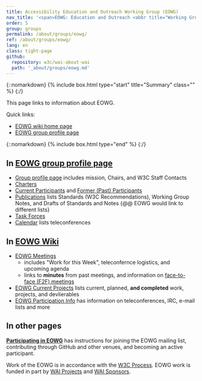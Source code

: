```yaml
---
title: Accessibility Education and Outreach Working Group (EOWG)
nav_title: '<span>EOWG: Education and Outreach <abbr title="Working Group">WG</abbr></span>'
order: 5
group: groups
permalink: /about/groups/eowg/
ref: /about/groups/eowg/
lang: en
class: tight-page
github:
  repository: w3c/wai-about-wai
  path: '_about/groups/eowg.md'
---
```


{::nomarkdown}
{% include box.html type="start" title="Summary" class="" %}
{:/}

This page links to information about EOWG.

Quick links:
* [EOWG wiki home page](https://www.w3.org/WAI/EO/wiki/Main_Page)
* [EOWG group profile page](https://www.w3.org/groups/wg/eowg)

{::nomarkdown}
{% include box.html type="end" %}
{:/}

## In [EOWG group profile page](https://www.w3.org/groups/wg/eowg)
* [Group profile page](https://www.w3.org/groups/wg/eowg) includes mission, Chairs, and W3C Staff Contacts
* [Charters](https://www.w3.org/groups/wg/eowg/charters)
* [Current Participants](https://www.w3.org/groups/wg/eowg/participants) and [Former (Past) Participants](https://www.w3.org/groups/wg/eowg/former-participants)
* [Publications](https://www.w3.org/groups/wg/eowg/publications) lists Standards (W3C Recommendations), Working Group Notes, and Drafts of Standards and Notes {@@ EOWG would link to different lists}
* [Task Forces](https://www.w3.org/groups/wg/ag/task-forces)
* [Calendar](https://www.w3.org/groups/wg/eowg/calendar) lists teleconferences

## In [EOWG Wiki](https://www.w3.org/WAI/EO/wiki/Main_Page)
* [EOWG Meetings](https://www.w3.org/WAI/EO/wiki/EOWG_Meetings)
  * includes "Work for this Week", teleconfernce logistics, and upcoming agenda
  * links to **minutes** from past meetings, and information on [face-to-face (F2F) meetings](https://www.w3.org/WAI/EO/wiki/EOWG_F2F)
* [EOWG Current Projects](https://www.w3.org/WAI/EO/wiki/EOWG_Current_Projects) lists current, planned, **and completed** work, projects, and devlierables
* [EOWG Participation Info](https://www.w3.org/WAI/EO/wiki/EOWG_Participation_Info) has information on teleconferences, IRC, e-mail lists and more

## In other pages

**[Participating in EOWG](/WAI/EO/participation)** has instructions for joining the EOWG mailing list, contributing through GitHub and other venues, and becoming an active participant.

Work of the EOWG is in accordance with the [W3C Process](https://www.w3.org/Consortium/Process/). EOWG work is funded in part by [WAI Projects](https://www.w3.org/WAI/about/projects/) and [WAI Sponsors](http://www.w3.org/WAI/Sponsor).
